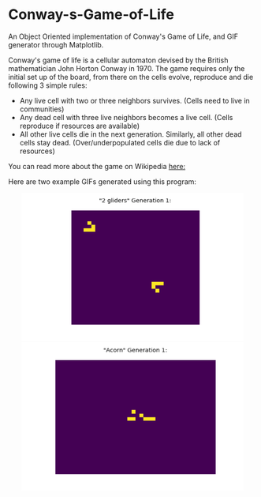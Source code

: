 # Conway-s-Game-of-Life
An Object Oriented implementation of Conway's Game of Life, and GIF generator through Matplotlib.

Conway's game of life is a cellular automaton devised by the British mathematician John Horton Conway in 1970.
The game requires only the initial set up of the board, from there on the cells evolve, reproduce and die following 3 simple rules:
- Any live cell with two or three neighbors survives. (Cells need to live in communities)
- Any dead cell with three live neighbors becomes a live cell. (Cells reproduce if resources are available)
- All other live cells die in the next generation. Similarly, all other dead cells stay dead. (Over/underpopulated cells die due to lack of resources)

You can read more about the game on Wikipedia [here:](https://en.wikipedia.org/wiki/Conway%27s_Game_of_Life)

Here are two example GIFs generated using this program:

<p align="center">
<img src="https://github.com/alxdmg/Conway-s-Game-of-Life/blob/master/two_gliders.gif" width="450" height="300">
<img src="https://github.com/alxdmg/Conway-s-Game-of-Life/blob/master/acorn.gif" width="450" height="300">
</p>
